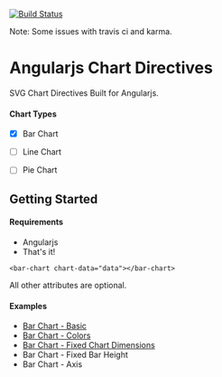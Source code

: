 [![Build Status](https://travis-ci.org/justinwp/angular_svg_charts.svg?branch=master)](https://travis-ci.org/justinwp/angular_svg_charts)

Note: Some issues with travis ci and karma.

# Angularjs Chart Directives

SVG Chart Directives Built for Angularjs.

#### Chart Types
- [x] Bar Chart
- [ ] Line Chart
- [ ] Pie Chart


## Getting Started

#### Requirements
- Angularjs
- That's it!
```
<bar-chart chart-data="data"></bar-chart>
```
All other attributes are optional.

#### Examples
- [Bar Chart - Basic](http://justinwp.github.io/angular_svg_charts/examples/bar-chart-basic.html)
- [Bar Chart - Colors](http://justinwp.github.io/angular_svg_charts/examples/bar-chart-colors.html)
- [Bar Chart - Fixed Chart Dimensions](http://justinwp.github.io/angular_svg_charts/examples/bar-chart-fixed.html)
- Bar Chart - Fixed Bar Height
- Bar Chart - Axis
